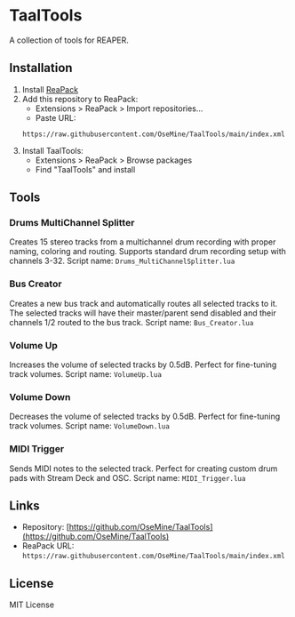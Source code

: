 # TaalTools

A collection of tools for REAPER.

## Installation

1. Install [ReaPack](https://reapack.com/)
2. Add this repository to ReaPack:
   - Extensions > ReaPack > Import repositories...
   - Paste URL: 
   ```
   https://raw.githubusercontent.com/OseMine/TaalTools/main/index.xml
   ```
3. Install TaalTools:
   - Extensions > ReaPack > Browse packages
   - Find "TaalTools" and install

## Tools

### Drums MultiChannel Splitter
Creates 15 stereo tracks from a multichannel drum recording with proper naming, coloring and routing.
Supports standard drum recording setup with channels 3-32.
Script name: `Drums_MultiChannelSplitter.lua`

### Bus Creator
Creates a new bus track and automatically routes all selected tracks to it. The selected tracks will have their master/parent send disabled and their channels 1/2 routed to the bus track.
Script name: `Bus_Creator.lua`

### Volume Up
Increases the volume of selected tracks by 0.5dB. Perfect for fine-tuning track volumes.
Script name: `VolumeUp.lua`

### Volume Down
Decreases the volume of selected tracks by 0.5dB. Perfect for fine-tuning track volumes.
Script name: `VolumeDown.lua`

### MIDI Trigger
Sends MIDI notes to the selected track. Perfect for creating custom drum pads with Stream Deck and OSC.
Script name: `MIDI_Trigger.lua`

## Links

- Repository: [https://github.com/OseMine/TaalTools](https://github.com/OseMine/TaalTools)
- ReaPack URL: `https://raw.githubusercontent.com/OseMine/TaalTools/main/index.xml`

## License

MIT License

